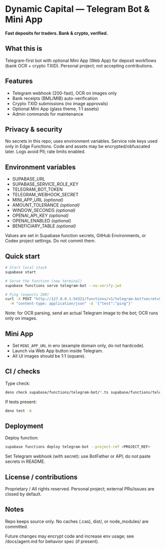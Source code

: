 # Dynamic Capital — Telegram Bot & Mini App

**Fast deposits for traders. Bank & crypto, verified.**

## What this is

Telegram-first bot with optional Mini App (Web App) for deposit workflows (bank OCR + crypto TXID).
Personal project; not accepting contributions.

## Features

- Telegram webhook (200-fast), OCR on images only
- Bank receipts (BML/MIB) auto-verification
- Crypto TXID submissions (no image approvals)
- Optional Mini App (glass theme, 1:1 assets)
- Admin commands for maintenance

## Privacy & security

No secrets in this repo; uses environment variables. Service role keys used only in Edge Functions.
Code and assets may be encrypted/obfuscated later. Logs avoid PII; rate limits enabled.

## Environment variables

- SUPABASE_URL
- SUPABASE_SERVICE_ROLE_KEY
- TELEGRAM_BOT_TOKEN
- TELEGRAM_WEBHOOK_SECRET
- MINI_APP_URL _(optional)_
- AMOUNT_TOLERANCE _(optional)_
- WINDOW_SECONDS _(optional)_
- OPENAI_API_KEY _(optional)_
- OPENAI_ENABLED _(optional)_
- BENEFICIARY_TABLE _(optional)_

Values are set in Supabase function secrets, GitHub Environments, or Codex project settings. Do not
commit them.

## Quick start

```bash
# Start local stack
supabase start

# Serve the function (new terminal)
supabase functions serve telegram-bot --no-verify-jwt

# Ping (expects 200)
curl -X POST "http://127.0.0.1:54321/functions/v1/telegram-bot?secret=$TELEGRAM_WEBHOOK_SECRET" \
  -H "content-type: application/json" -d '{"test":"ping"}'
```

Note: for OCR parsing, send an actual Telegram image to the bot; OCR runs only on images.

## Mini App

- Set `MINI_APP_URL` in env (example domain only, do not hardcode).
- Launch via Web App button inside Telegram.
- All UI images should be 1:1 (square).

## CI / checks

Type check:

```bash
deno check supabase/functions/telegram-bot/*.ts supabase/functions/telegram-bot/**/*.ts
```

If tests present:

```bash
deno test -A
```

## Deployment

Deploy function:

```bash
supabase functions deploy telegram-bot --project-ref <PROJECT_REF>
```

Set Telegram webhook (with secret): use BotFather or API; do not paste secrets in README.

## License / contributions

Proprietary / All rights reserved. Personal project; external PRs/issues are closed by default.

## Notes

Repo keeps source only. No caches (.cas), dist/, or node_modules/ are committed.

Future changes may encrypt code and increase env usage; see /docs/agent.md for behavior spec (if
present).
